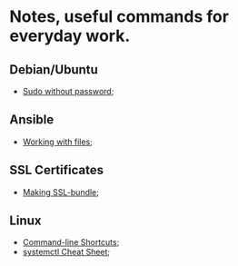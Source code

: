 # Notes, useful commands for everyday work.

## Debian/Ubuntu

- <a href="./sudoWithoutPassword.md">Sudo without password</a>;

## Ansible

- <a href="./workingWithFiles.md">Working with files</a>;

## SSL Certificates

- <a href="./makingSslBundle.md">Making SSL-bundle</a>;

## Linux

- <a href="./bashClShortcuts.md">Command-line Shortcuts</a>;
- <a href="./systemctlCheatSheet.md">systemctl Cheat Sheet</a>;
